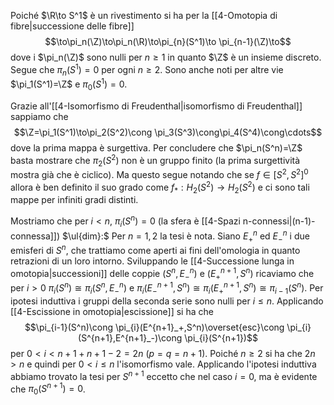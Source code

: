Poiché $\R\to S^1$ è un rivestimento si ha per la [[4-Omotopia di fibre|successione delle fibre]]$$\to\pi_n(\Z)\to\pi_n(\R)\to\pi_{n}(S^1)\to \pi_{n-1}(\Z)\to$$dove i $\pi_n(\Z)$ sono nulli per $n\geq 1$ in quanto $\Z$ è un insieme discreto. Segue che $\pi_n(S^1)=0$ per ogni $n\geq2$.
Sono anche noti per altre vie $\pi_1(S^1)=\Z$ e $\pi_0(S^1)=0$.

Grazie all'[[4-Isomorfismo di Freudenthal|isomorfismo di Freudenthal]] sappiamo che$$\Z=\pi_1(S^1)\to\pi_2(S^2)\cong \pi_3(S^3)\cong\pi_4(S^4)\cong\cdots$$dove la prima mappa è surgettiva. Per concludere che $\pi_n(S^n)=\Z$ basta mostrare che $\pi_2(S^2)$ non è un gruppo finito (la prima surgettività mostra già che è ciclico). Ma questo segue notando che se $f\in [S^2,S^2]^0$ allora è ben definito il suo grado come $f_\ast:H_2(S^2)\to H_2(S^2)$ e ci sono tali mappe per infiniti gradi distinti.

Mostriamo che per $i<n$, $\pi_i(S^n)=0$ (la sfera è [[4-Spazi n-connessi|(n-1)-connessa]])
$\ul{dim}:$ Per $n=1,2$ la tesi è nota.
Siano $E^n_+$ ed $E^n_-$ i due emisferi di $S^n$, che trattiamo come aperti ai fini dell'omologia in quanto retrazioni di un loro intorno.
Sviluppando le [[4-Successione lunga in omotopia|successioni]] delle coppie $(S^n,E^n_-)$ e $(E^{n+1}_+,S^{n})$ ricaviamo che per $i>0$ $\pi_i(S^n)\cong \pi_i(S^n,E^n_-)$ e $\pi_i(E^{n+1}_-,S^n)\cong \pi_i(E^{n+1}_+,S^n)\cong \pi_{i-1}(S^n)$.
Per ipotesi induttiva i gruppi della seconda serie sono nulli per $i\leq n$.
Applicando [[4-Escissione in omotopia|escissione]] si ha che$$\pi_{i-1}(S^n)\cong \pi_{i}(E^{n+1}_+,S^n)\overset{esc}\cong \pi_{i}(S^{n+1},E^{n+1}_-)\cong \pi_{i}(S^{n+1})$$per $0<i<n+1+n+1-2=2n$ ($p=q=n+1$). Poiché $n\geq 2$ si ha che $2n>n$ e quindi per $0<i\leq n$ l'isomorfismo vale. Applicando l'ipotesi induttiva abbiamo trovato la tesi per $S^{n+1}$ eccetto che nel caso $i=0$, ma è evidente che $\pi_0(S^{n+1})=0$.
